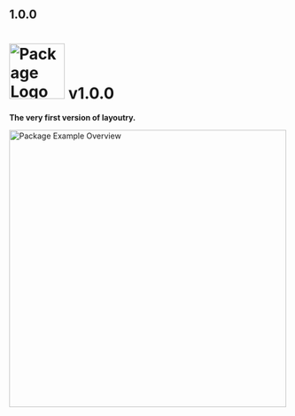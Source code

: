 ## 1.0.0

# <img width="100" src="https://user-images.githubusercontent.com/59066341/211650854-e7350bd8-aba9-430b-a216-057c126e7354.svg" alt="Package Logo"> v1.0.0

 **The very first version of layoutry.**

<img width="500" src="https://user-images.githubusercontent.com/59066341/211651068-27f5ca62-4d0d-44fa-b87d-7924605c017c.gif" alt="Package Example Overview">
